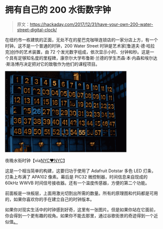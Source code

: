# 拥有自己的 200 水街数字钟

> 原文：<https://hackaday.com/2017/12/31/have-your-own-200-water-street-digital-clock/>

在纽约市一栋建筑的正面，无处不在的星巴克咖啡连锁店的一家分店上方，有一个时钟。这不是一个普通的时钟，200 Water Street 时钟是艺术家[鲁道夫·德·哈拉克]创作的艺术装置，由 72 个发光数字组成，依次显示小时、分钟和秒。这是一个具有足够知名度的里程碑，康奈尔大学布鲁斯·兰德的学生杰森·本·内森和埃尔达·斯洛博丹决定把对它的致敬作为他们的课程项目。

[![Water Street clock at night](img/b138c28e3c6a02765b4dca4cb2e79c40.png)](http://nyclovesnyc.blogspot.com/2010/02/digital-clock-on-water-street.html) 

夜晚水街时钟【via[NYC♥NYC](http://nyclovesnyc.blogspot.com/2010/02/digital-clock-on-water-street.html)】

这是一个相当简单的构建，这要归功于使用了 Adafruit Dotstar 多色 LED 灯条，灯条上布满了 APA102 像素。幕后是 PIC32 微控制器，时间信息来自现成的 60kHz WWVB 时间信号接收器。还有一个温度传感器，方便的第二个功能。

前面板是一块板层，上面用激光切割出所需的数量。所有的原理图和代码都是可用的，如果你喜欢你的手在建立自己的时钟版本。

如果你对现实生活中的时钟感到好奇，这里有一张图片。但是如果你站在它面前，你会得到一个更有趣的视角。如果你不能去那里，通过谷歌街景的奇迹得到一个近似值[。](https://goo.gl/maps/XoLfydHjtJv)